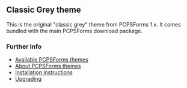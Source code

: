 ## Classic Grey theme

This is the original "classic grey" theme from PCPSForms 1.x. It comes bundled with the main PCPSForms download package. 


### Further Info

- [Available PCPSForms themes](https://themes.cloudservetechcentral.com/)
- [About PCPSForms themes](https://docs.cloudservetechcentral.com/userdoc/themes/) 
- [Installation instructions](https://docs.cloudservetechcentral.com/userdoc/themes/installing/)
- [Upgrading](https://docs.cloudservetechcentral.com/userdoc/themes/upgrading/)
